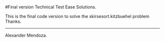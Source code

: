 #Final version Technical Test Ease Solutions.


This is the final code version to solve the skirsesort.kitzbuehel problem
Thanks. 
_____________________
Alexander Mendoza.
